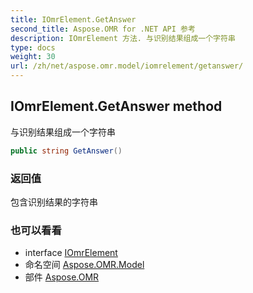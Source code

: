 ```yaml
---
title: IOmrElement.GetAnswer
second_title: Aspose.OMR for .NET API 参考
description: IOmrElement 方法. 与识别结果组成一个字符串
type: docs
weight: 30
url: /zh/net/aspose.omr.model/iomrelement/getanswer/
---
```

## IOmrElement.GetAnswer method

与识别结果组成一个字符串

```csharp
public string GetAnswer()
```

### 返回值

包含识别结果的字符串

### 也可以看看

* interface [IOmrElement](../)
* 命名空间 [Aspose.OMR.Model](../../iomrelement/)
* 部件 [Aspose.OMR](../../../)


